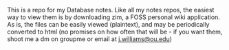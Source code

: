 

This is a repo for my Database notes. Like all my notes repos, the easiest way to view them is by downloading zim, a FOSS personal wiki application. As is, the files can be easily viewed (plaintext), and may be periodically converted to html (no promises on how often that will be - if you want them, shoot me a dm on groupme or email at j.williams@ou.edu)

